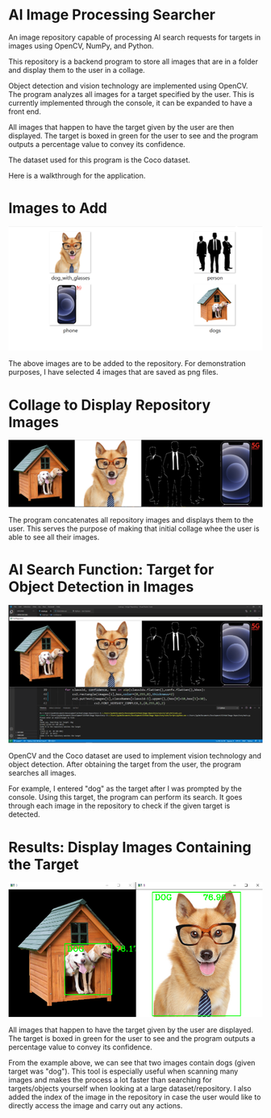# AI Image Processing Searcher

An image repository capable of processing AI search requests for targets in images using OpenCV, NumPy, and Python.

This repository is a backend program to store all images that are in a folder and display them to the user in a collage. 

Object detection and vision technology are implemented using OpenCV. The program analyzes all images for a target specified by the user. This is currently implemented through the console, it can be expanded to have a front end.

All images that happen to have the target given by the user are then displayed. The target is boxed in green for the user to see and the program outputs a percentage value to convey its confidence.

The dataset used for this program is the Coco dataset.

Here is a walkthrough for the application.

# Images to Add
![All Images](./screenshots/all_images.PNG?raw=true "All Images")

The above images are to be added to the repository. For demonstration purposes, I have selected 4 images that are saved as png files.

# Collage to Display Repository Images
![Repository](./screenshots/repository_collage.PNG?raw=true "Repository")

The program concatenates all repository images and displays them to the user. This serves the purpose of making that initial collage whee the user is able to see all their images.

# AI Search Function: Target for Object Detection in Images
![AI Search Function](./screenshots/search_target.PNG?raw=true "AI Search Function")

OpenCV and the Coco dataset are used to implement vision technology and object detection. After obtaining the target from the user, the program searches all images.

For example, I entered "dog" as the target after I was prompted by the console. Using this target, the program can perform its search. It goes through each image in the repository to check if the given target is detected.

# Results: Display Images Containing the Target
![Results](./screenshots/results.PNG?raw=true "Results")

All images that happen to have the target given by the user are displayed. The target is boxed in green for the user to see and the program outputs a percentage value to convey its confidence.

From the example above, we can see that two images contain dogs (given target was "dog"). This tool is especially useful when scanning many images and makes the process a lot faster than searching for targets/objects yourself when looking at a large dataset/repository. I also added the index of the image in the repository in case the user would like to directly access the image and carry out any actions.
